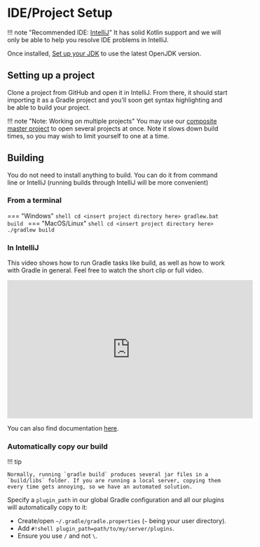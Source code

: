 # IDE/Project Setup

!!! note "Recommended IDE: [IntelliJ](https://www.jetbrains.com/idea/download)"
    It has solid Kotlin support and we will only be able to help you resolve IDE problems in IntelliJ.

Once installed, [Set up your JDK](https://www.jetbrains.com/help/idea/sdk.html#set-up-jdk) to use the latest OpenJDK version.

## Setting up a project

Clone a project from GitHub and open it in IntelliJ. From there, it should start importing it as a Gradle project and you'll soon get syntax highlighting and be able to build your project.

!!! note "Note: Working on multiple projects"
    You may use our [composite master project](https://github.com/MineInAbyss/composite-master) to open several projects at once. Note it slows down build times, so you may wish to limit yourself to one at a time.

## Building

You do not need to install anything to build. You can do it from command line or IntelliJ (running builds through IntelliJ will be more convenient)

### From a terminal
=== "Windows"
    ```shell
    cd <insert project directory here>
    gradlew.bat build
    ```
=== "MacOS/Linux"
    ```shell
    cd <insert project directory here>
    ./gradlew build
    ```

### In IntelliJ
This video shows how to run Gradle tasks like build, as well as how to work with Gradle in general. Feel free to watch the short clip or full video.

<iframe width="560" height="315" src="https://www.youtube.com/embed/6V6G3RyxEMk?start=823" title="YouTube video player" frameborder="0" allow="accelerometer; autoplay; clipboard-write; encrypted-media; gyroscope; picture-in-picture" allowfullscreen></iframe>

You can also find documentation [here](https://www.jetbrains.com/help/idea/getting-started-with-gradle.html).

### Automatically copy our build

!!! tip

    Normally, running `gradle build` produces several jar files in a `build/libs` folder. If you are running a local server, copying them every time gets annoying, so we have an automated solution.

Specify a `plugin_path` in our global Gradle configuration and all our plugins will automatically copy to it:

- Create/open `~/.gradle/gradle.properties` (`~` being your user directory).
- Add `#!shell plugin_path=path/to/my/server/plugins`.
- Ensure you use `/` and not `\`.
